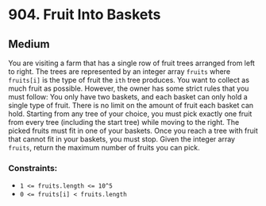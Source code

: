 # 904. Fruit Into Baskets

## Medium

You are visiting a farm that has a single row of fruit trees arranged from left to right. The trees are represented by
an integer array `fruits` where `fruits[i]` is the type of fruit the `ith` tree produces. You want to collect as much
fruit as possible. However, the owner has some strict rules that you must follow: You only have two baskets, and each
basket can only hold a single type of fruit. There is no limit on the amount of fruit each basket can hold. Starting
from any tree of your choice, you must pick exactly one fruit from every tree (including the start tree) while moving to
the right. The picked fruits must fit in one of your baskets. Once you reach a tree with fruit that cannot fit in your
baskets, you must stop. Given the integer array `fruits`, return the maximum number of fruits you can pick.

### Constraints:

- `1 <= fruits.length <= 10^5`
- `0 <= fruits[i] < fruits.length`
